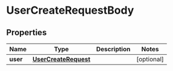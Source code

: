 

# UserCreateRequestBody


## Properties

| Name | Type | Description | Notes |
|------------ | ------------- | ------------- | -------------|
|**user** | [**UserCreateRequest**](UserCreateRequest.md) |  |  [optional] |



